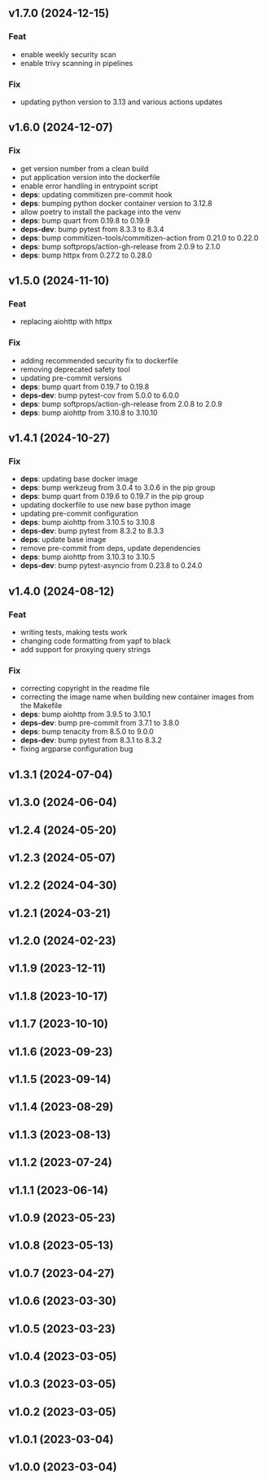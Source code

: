 ## v1.7.0 (2024-12-15)

### Feat

- enable weekly security scan
- enable trivy scanning in pipelines

### Fix

- updating python version to 3.13 and various actions updates

## v1.6.0 (2024-12-07)

### Fix

- get version number from a clean build
- put application version into the dockerfile
- enable error handling in entrypoint script
- **deps**: updating commitizen pre-commit hook
- **deps**: bumping python docker container version to 3.12.8
- allow poetry to install the package into the venv
- **deps**: bump quart from 0.19.8 to 0.19.9
- **deps-dev**: bump pytest from 8.3.3 to 8.3.4
- **deps**: bump commitizen-tools/commitizen-action from 0.21.0 to 0.22.0
- **deps**: bump softprops/action-gh-release from 2.0.9 to 2.1.0
- **deps**: bump httpx from 0.27.2 to 0.28.0

## v1.5.0 (2024-11-10)

### Feat

- replacing aiohttp with httpx

### Fix

- adding recommended security fix to dockerfile
- removing deprecated safety tool
- updating pre-commit versions
- **deps**: bump quart from 0.19.7 to 0.19.8
- **deps-dev**: bump pytest-cov from 5.0.0 to 6.0.0
- **deps**: bump softprops/action-gh-release from 2.0.8 to 2.0.9
- **deps**: bump aiohttp from 3.10.8 to 3.10.10

## v1.4.1 (2024-10-27)

### Fix

- **deps**: updating base docker image
- **deps**: bump werkzeug from 3.0.4 to 3.0.6 in the pip group
- **deps**: bump quart from 0.19.6 to 0.19.7 in the pip group
- updating dockerfile to use new base python image
- updating pre-commit configuration
- **deps**: bump aiohttp from 3.10.5 to 3.10.8
- **deps-dev**: bump pytest from 8.3.2 to 8.3.3
- **deps**: update base image
- remove pre-commit from deps, update dependencies
- **deps**: bump aiohttp from 3.10.3 to 3.10.5
- **deps-dev**: bump pytest-asyncio from 0.23.8 to 0.24.0

## v1.4.0 (2024-08-12)

### Feat

- writing tests, making tests work
- changing code formatting from yapf to black
- add support for proxying query strings

### Fix

- correcting copyright in the readme file
- correcting the image name when building new container images from the Makefile
- **deps**: bump aiohttp from 3.9.5 to 3.10.1
- **deps-dev**: bump pre-commit from 3.7.1 to 3.8.0
- **deps**: bump tenacity from 8.5.0 to 9.0.0
- **deps-dev**: bump pytest from 8.3.1 to 8.3.2
- fixing argparse configuration bug

## v1.3.1 (2024-07-04)

## v1.3.0 (2024-06-04)

## v1.2.4 (2024-05-20)

## v1.2.3 (2024-05-07)

## v1.2.2 (2024-04-30)

## v1.2.1 (2024-03-21)

## v1.2.0 (2024-02-23)

## v1.1.9 (2023-12-11)

## v1.1.8 (2023-10-17)

## v1.1.7 (2023-10-10)

## v1.1.6 (2023-09-23)

## v1.1.5 (2023-09-14)

## v1.1.4 (2023-08-29)

## v1.1.3 (2023-08-13)

## v1.1.2 (2023-07-24)

## v1.1.1 (2023-06-14)

## v1.0.9 (2023-05-23)

## v1.0.8 (2023-05-13)

## v1.0.7 (2023-04-27)

## v1.0.6 (2023-03-30)

## v1.0.5 (2023-03-23)

## v1.0.4 (2023-03-05)

## v1.0.3 (2023-03-05)

## v1.0.2 (2023-03-05)

## v1.0.1 (2023-03-04)

## v1.0.0 (2023-03-04)
